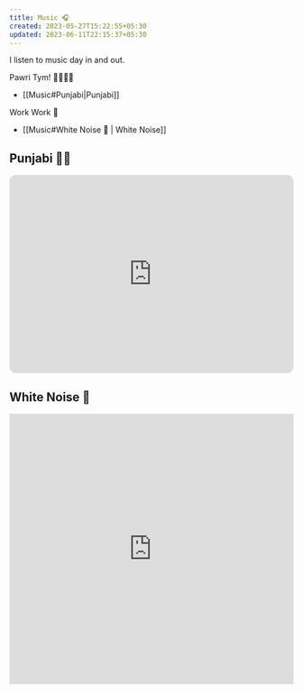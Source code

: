 ```yaml
---
title: Music 🎧
created: 2023-05-27T15:22:55+05:30
updated: 2023-06-11T22:15:37+05:30
---
```

I listen to music day in and out.


Pawri Tym! 🕺🏻💃🏻

- [[Music#Punjabi|Punjabi]]


Work Work 🤫

- [[Music#White Noise 🤍 | White Noise]]


## Punjabi 🕺🏻

<iframe style="border-radius:12px" src="https://open.spotify.com/embed/playlist/3B9ATjy2oQQsNdcyDR59UY?utm_source=generator" width="100%" height="352" frameBorder="0" allowfullscreen="" allow="autoplay; clipboard-write; encrypted-media; fullscreen; picture-in-picture" loading="lazy"></iframe>

## White Noise 🤍


<iframe width="100%" height="480" src="https://www.youtube.com/embed/0QKdqm5TX6c" title="YouTube video player" frameborder="0" allow="accelerometer; autoplay; clipboard-write; encrypted-media; gyroscope; picture-in-picture; web-share" allowfullscreen></iframe>


